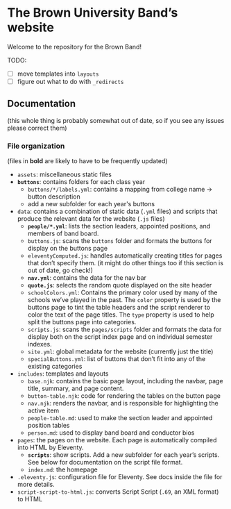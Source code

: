 # The Brown University Band’s website

Welcome to the repository for the Brown Band!

TODO:

- [ ] move templates into `layouts`
- [ ] figure out what to do with `_redirects`

## Documentation

(this whole thing is probably somewhat out of date, so if you see any issues please correct them)

### File organization

(files in **bold** are likely to have to be frequently updated)

- `assets`: miscellaneous static files
- **`buttons`**: contains folders for each class year
  - `buttons/*/labels.yml`: contains a mapping from college name → button description
  - add a new subfolder for each year's buttons
- `data`: contains a combination of static data (`.yml` files) and scripts that produce the relevant data for the website (`.js` files)
  - **`people/*.yml`**: lists the section leaders, appointed positions, and members of band board.
  - `buttons.js`: scans the `buttons` folder and formats the buttons for display on the buttons page
  - `eleventyComputed.js`: handles automatically creating titles for pages that don’t specify them. (it might do other things too if this section is out of date, go check!)
  - **`nav.yml`**: contains the data for the nav bar
  - **`quote.js`**: selects the random quote displayed on the site header
  - `schoolColors.yml`: Contains the primary color used by many of the schools we’ve played in the past. The `color` property is used by the buttons page to tint the table headers and the script renderer to color the text of the page titles. The `type` property is used to help split the buttons page into categories.
  - `scripts.js`: scans the `pages/scripts` folder and formats the data for display both on the script index page and on individual semester indexes.
  - `site.yml`: global metadata for the website (currently just the title)
  - `specialButtons.yml`: list of buttons that don’t fit into any of the existing categories
- `includes`: templates and layouts
  - `base.njk`: contains the basic page layout, including the navbar, page title, summary, and page content.
  - `button-table.njk`: code for rendering the tables on the button page
  - `nav.njk`: renders the navbar, and is responsible for highlighting the active item
  - `people-table.md`: used to make the section leader and appointed position tables
  - `person.md`: used to display band board and conductor bios
- `pages`: the pages on the website. Each page is automatically compiled into HTML by Eleventy.
  - **`scripts`**: show scripts. Add a new subfolder for each year’s scripts. See below for documentation on the script file format.
  - `index.md`: the homepage
- `.eleventy.js`: configuration file for Eleventy. See docs inside the file for more details.
- `script-script-to-html.js`: converts Script Script (`.69`, an XML format) to HTML
